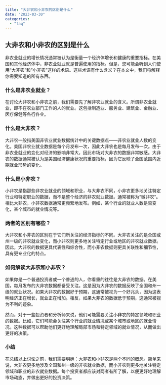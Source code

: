 ```yaml
---
title: "大非农和小非农的区别是什么"
date: "2023-03-30"
categories: 
  - "faq"
---
```


## 大非农和小非农的区别是什么

非农业就业的增长情况通常被认为是衡量一个经济体增长和健康的重要指标。在美国和其他经济体中，非农业就业就是普遍使用的指标。但是，您可能会听到人们使用“大非农”和“小非农”这样的术语。这些术语有什么含义？在本文中，我们将解释你需要知道的所有东西。

### 什么是非农业就业？

在讨论大非农和小非农之前，我们需要先了解非农业就业的含义。所谓非农业就业，即不在农业部门工作的人的就业。这包括制造业、服务业、建筑业、金融业、医疗保健等各行各业。

### 什么是大非农？

大非农一般指美国非农业就业数据统计中的关键数据点——非农业就业人数的变化。美国非农业就业数据是每个月发布一次，因此大非农也是每月发布一次。由于非农业就业的变化对经济的影响非常大，因此市场对大非农的数据非常敏感。大非农的数据通常被认为是美国经济健康状况的重要指标，因为它反映了全国范围内近期就业形势的变化。

### 什么是小非农？

小非农是指那些非农业就业的领域和职业，与大非农不同，小非农更多地关注特定行业和特定职业的数据，而不是整个经济的非农就业数据。通常被称为“微非农”。相比大非农，小非农数据通常更频繁地发布。例如，某个行业的就业人数是否变化，某个城市的就业情况等。

### 两者的区别有哪些？

大非农和小非农的区别在于它们所关注的经济指标的不同。大非农关注的是全国或州一级的非农就业变化，而小非农则更多地关注特定行业或地区的非农就业数据。因此，大非农的数据更具代表性和综合性，而小非农数据则更具关联性和细节性，具有更专业化的特点。

### 如何解读大非农和小非农？

如果你是一个普通投资者或一个普通的人，你看重的往往是大非农的数据。在美国，每月发布的大非农数据都备受关注。这是因为大非农的数据反映了全国和州一级的就业状况。如果大非农的数据好于预期，这通常被视为一个好兆头，因为这表明经济正在增长，就业正在增加。相反，如果大非农的数据低于预期，这通常被视为不利的迹象。

然而，对于一些投资者和分析师来说，他们可能需要关注小非农的特定领域和职业的数据。比如，它们可能会关注某个行业的就业情况或某个城市或地区的就业情况。这种数据可以帮助他们更好地理解局部市场和特定领域的就业情况，从而做出更好的决策。

### 小结

在总结以上讨论之前，我们需要明确：大非农和小非农是两个不同的概念。简单来说，大非农更多地涉及全国和州一级的非农就业数据，而小非农则更多地关注特定领域和职业的非农就业数据。每个投资者都应该对两者有所了解，以便更好地理解市场动态，并做出更好的投资决策。
